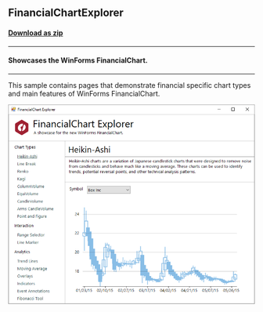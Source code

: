 ## FinancialChartExplorer
#### [Download as zip](https://grapecity.github.io/DownGit/#/home?url=https://github.com/GrapeCity/ComponentOne-WinForms-Samples/tree/master/Core\FlexChart\CS\FinancialChartExplorer)
____
#### Showcases the WinForms FinancialChart.
____
This sample contains pages that demonstrate financial specific chart types and main features of WinForms FinancialChart.

![screenshot](screenshot.png)
